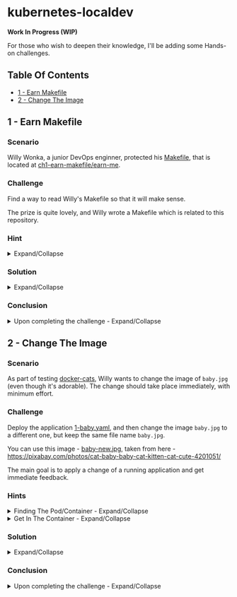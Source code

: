 # kubernetes-localdev <!-- omit in toc -->

**Work In Progress (WIP)**

For those who wish to deepen their knowledge, I'll be adding some Hands-on challenges.

## Table Of Contents <!-- omit in toc -->

- [1 - Earn Makefile](#1---earn-makefile)
- [2 - Change The Image](#2---change-the-image)

## 1 - Earn Makefile

### Scenario <!-- omit in toc -->

Willy Wonka, a junior DevOps enginner, protected his [Makefile](https://en.wikipedia.org/wiki/Make_(software)), that is located at [ch1-earn-makefile/earn-me](./ch1-earn-makefile/earn-me).

### Challenge <!-- omit in toc -->

Find a way to read Willy's Makefile so that it will make sense.

The prize is quite lovely, and Willy wrote a Makefile which is related to this repository.

### Hint <!-- omit in toc -->

<details>

<summary>Expand/Collapse</summary>

How would you decode a [Kubernetes Secret](https://kubernetes.io/docs/concepts/configuration/secret/)?

</details>

### Solution <!-- omit in toc -->

<details>

<summary>Expand/Collapse</summary>

The content of [ch1-earn-makefile/earn-me](./ch1-earn-makefile/earn-me) seems like it's encoded with base64. How can I assume that? A "long" string that ends with `==` is usually (not always) the base64 representation of a normal string. When I see those kinds of strings, I attempt to decode them with the built-in command [base64](https://www.gnu.org/software/coreutils/manual/html_node/base64-invocation.html).

Here's how you can decode the `Makefile` using a one-liner Bash script.

```bash
base64 --decode challenges/ch1-earn-makefile/earn-me > Makefile
# A new file was created in $PWD
cat Makefile
```

`Makefile` (Short output)
```
.EXPORT_ALL_VARIABLES:
CATS_APP_NAME ?= baby
...
clean-minikube:
    minikube delete --purge --all
```

Use `make help` to check for available commands.

```
help                 Available make commands
start-minikube       Start minikube with docker driver and k8s version v1.20.2
check-versions       Check versions of relevant CLIs
helm-add-nginx-repo  Add and update the Helm repo ingress-nginx
run-cats             Run docker-cats locally
```

</details>

### Conclusion <!-- omit in toc -->

<details>

<summary>Upon completing the challenge - Expand/Collapse</summary>

**Encoding** is nothing more than a different representation of the same thing. Just as `11` in binary is `3` in decimal, you need to know the base, and that's it; there's no protection at all.

Willy should've used an **Encryption** mechanism, such as password, private+public keys, etc., to protect his Makefile.

</details>

## 2 - Change The Image

### Scenario <!-- omit in toc -->

As part of testing [docker-cats](https://github.com/unfor19/docker-cats), Willy wants to change the image of `baby.jpg` (even though it's adorable). The change should take place immediately, with minimum effort.

### Challenge <!-- omit in toc -->

Deploy the application [1-baby.yaml](../1-baby.yaml), and then change the image `baby.jpg` to a different one, but keep the same file name `baby.jpg`.

You can use this image - [baby-new.jpg](https://d33vo9sj4p3nyc.cloudfront.net/kubernetes-localdev/baby-ch2.jpg), taken from here - https://pixabay.com/photos/cat-baby-baby-cat-kitten-cat-cute-4201051/

The main goal is to apply a change of a running application and get immediate feedback.

### Hints <!-- omit in toc -->

<details>

<summary>Finding The Pod/Container - Expand/Collapse</summary>

The easiest option would be to use LENS (for this whole challenge). Let's try something else, check the official [kubectl cheat sheet](https://kubernetes.io/docs/reference/kubectl/cheatsheet/) to figure out how to get the names of the running Pods.

It's also possible to [access minikube's Docker Daemon](https://github.com/unfor19/kubernetes-localdev#build-the-application-ci), which in turn will assist with debugging running containers. This should be used when no other option is available, check this challenge's *Solution* to see what I mean.

</details>

<details>

<summary>Get In The Container - Expand/Collapse</summary>

First, you need to find the container's name (see the previous hint). Following that, you can execute

```bash
docker exec "$CONTAINER_NAME" -it bash
```

If you're going to use the above command, you'll get the error `"bash": executable file not found`. Figure out which command can be used to exec into the running container.

</details>


### Solution <!-- omit in toc -->

<details>

<summary>Expand/Collapse</summary>

1. Find the `baby` container - instead of [grep](https://man7.org/linux/man-pages/man1/grep.1.html) you can use [kubectl get pods --field-selector ...](https://kubernetes.io/docs/concepts/overview/working-with-objects/field-selectors/), though I think that using grep is simpler.

    ```bash
    kubectl get po | grep baby
    # baby-79d4f4c875-rb97c                   1/1     Running   0          41m
    ```
2. Exec into `baby`
    ```bash
    POD_NAME="baby-79d4f4c875-rb97c" # <-- Change this
    kubectl exec -it "$POD_NAME" -- sh
    ```
    I used `sh` because `bash` is not available in the running container. That is a common practice for [Alpine-based images](https://github.com/unfor19/docker-cats/blob/master/Dockerfile#L1).
3. Get in the `/usr/src/app/images` directory and make a backup of `baby.jpg`
    ```bash
    # In `baby` container
    /usr/src/app $ ls
    # Dockerfile         favicon.ico        index.html         package-lock.json  server.js
    # README.md          images             node_modules       package.json

    # Make a backup of current `baby.jpg`
    cd images/
    /usr/src/app/images $ cp baby.jpg baby.jpg.bak
    ```
4. Download the image [baby-ch2.jpg](https://d33vo9sj4p3nyc.cloudfront.net/kubernetes-localdev/baby-ch2.jpg) and rename it to `baby.jpg`. The curl application is not available in the container, at least not out of the box. 
   
   It's possible to install it with `apt update && apt install -y curl` because you're logged in as `root`. A better alternative is to use `wget`, which is available out of the box in the running container. Also common for Alpine-based images.
   ```bash
   # -O = output filename 
   IMAGE_URL="https://d33vo9sj4p3nyc.cloudfront.net/kubernetes-localdev/baby-ch2.jpg"
   wget -O baby.jpg "$IMAGE_URL"
   ```
5. Reload the page `baby.kubemaster.me`; you should see the newly downloaded baby cat image.
   
   ![results-ch2.png](https://d33vo9sj4p3nyc.cloudfront.net/kubernetes-localdev/results-ch2.png)
   

</details>

### Conclusion <!-- omit in toc -->

<details>

<summary>Upon completing the challenge - Expand/Collapse</summary>

To apply an instant change of a running container, use the command [kubectl exec](https://kubernetes.io/docs/reference/kubectl/cheatsheet/#interacting-with-running-pods). Instant changes should be done only in development environments since the changes are not permanent. Otherwise, once the Pod (container) restarts, the changes will be gone. Also, applying an immediate change without committing to a `git` repository makes it impossible to track changes.

The container `baby` is running as `root`, this means you can do ANYTHING. That's very bad in production environments, where the blast radius should be minimal. Think about it, if someone hacks into your application, they can download malicious code and access sensitive data with elevated permissions. To read more about "how to run a container as non-root user", check my blog post [Docker Tips And Best Practices](https://meirg.co.il/2021/02/11/docker-tips-and-best-practices/#:~:text=use%20the%20USER%20command).

Last but not least, assuming that `baby` runs with a non-root user, for example, `nobody`. Assuming you have full access to the Kubernetes Cluster (and Docker Daemon), how would you exec into a container with a `root` user?

<details>

<summary>Exec As Root - Expand/Collapse</summary>

Unfortunately, there's no out-of-the-box solution for `kubectl exec` to use a different user. So I'm going to use [docker exec --user](https://docs.docker.com/engine/reference/commandline/exec/#options).

```bash
# Use minikube's Docker Daemon
eval `minikube docker-env`

# Get container name
docker ps --filter "name=cats_baby"

# CONTAINER ID   IMAGE          COMMAND                  CREATED             STATUS             PORTS     NAMES
# f72482ace496   da4ce6f08470   "docker-entrypoint.s…"   About an hour ago   Up About an hour             k8s_cats_baby-79d4f4c875-rb97c_default_f8113de0-33be-4ef7-94f2-c3cf6ba98e6b_0

# Mine is: f72482ace496
CONTAINER_NAME="f72482ace496" # <-- Change this

# Check for available users in the running container
docker exec -it "$CONTAINER_NAME" cat /etc/passwd

# root:x:0:0:root:/root:/bin/ash
# ...
# nobody:x:65534:65534:nobody:/:/sbin/nologin

# Exec into the container with `nobody` or `root`
docker exec -it --user root "$CONTAINER_NAME"
# docker exec -it --user nobody "$CONTAINER_NAME"
```

</details>

</details>